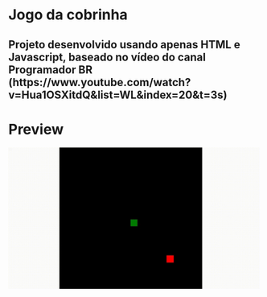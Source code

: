 <h1> Jogo da cobrinha </h1>
<h2> Projeto desenvolvido usando apenas HTML e Javascript, 
baseado no vídeo do canal Programador BR (https://www.youtube.com/watch?v=Hua1OSXitdQ&list=WL&index=20&t=3s) </h2>
<h1> Preview </h1>
<img src="https://github.com/Guglis02/snake-game/blob/master/snake-game_1.gif" width=500>
